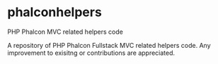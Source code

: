 # phalconhelpers
PHP Phalcon MVC related helpers code

A repository of PHP Phalcon Fullstack MVC related helpers code. Any improvement to exisitng or contributions are appreciated.
